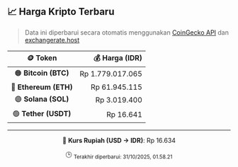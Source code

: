 

<!-- HARGA_KRIPTO -->
## 📈 Harga Kripto Terbaru

> Data ini diperbarui secara otomatis menggunakan [CoinGecko API](https://www.coingecko.com/) dan [exchangerate.host](https://exchangerate.host/)

<div align="center">

| 🪙 Token | 💰 Harga (IDR) |
|:------:|---------------:|
| 🟠 **Bitcoin (BTC)**   | Rp 1.779.017.065 |
| 🔵 **Ethereum (ETH)**  | Rp 61.945.115 |
| 🟣 **Solana (SOL)**    | Rp 3.019.400 |
| 🟢 **Tether (USDT)**   | Rp 16.641 |

---

💱 **Kurs Rupiah (USD → IDR)**: Rp 16.634

🕒 <sub>Terakhir diperbarui: 31/10/2025, 01.58.21</sub>

</div>
<!-- /HARGA_KRIPTO -->